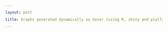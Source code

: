 ```yaml
---
layout: post
title: Graphs generated dynamically on hover (using R, shiny and plotly)
---
```

<style type="text/css">
body{
			margin-top: 100px;
    font-family: "Helvetica     Neue",Helvetica,Arial,sans-serif;
    font-size: 14px;
			line-height: 1.6
		}

		ul.tabs{
			margin: 0px;
			padding: 0px;
			list-style: none;
      border-bottom: 1px solid #ddd;    
		}

		ul.tabs li{
			background: none;
			color: #808080;
			display: inline-block;
			padding: 10px 15px;
			cursor: pointer;
		}

		ul.tabs li.current{
		background: none;
		color: #808080;
    border-style: solid;
    border-width: 1px 1px 1px 1px;
    border-color: #ddd;
    border-radius: 5px 5px 0px 0px;
    border-bottom-color: white;      
    margin-bottom: -1px;

		}

		.tab-content{
    font-family: 'Droid Sans Mono', monospace;
     display: none;
      background: #f5f5f5;
      margin: 10px 0px 10px 0px;
      text-align: left;
    font-size: 11px;
    line-height: 1.2;
    overflow: auto;
    white-space: pre;
          box-shadow: 5px 5px 0 #DDD;
		}

		.tab-content.current{
			display: inherit;
		}




<p align="justify">
Hello! Recently I was asked to create an R program showing one graph and dynamically generating another using the information about mouse position over the first graph. It is not as difficult as I thought, so here's the tutorial.
</p>

#### What we wanna achieve?
<p align="justify">
We're gonna create a simple R application showing annual and monthly average temperature anomalies. On one static graph we will illustrate the annual  average temperature anomalies, showing that they are constantly growing. While moving the mouse over this graph, we will dynamically generate another graph, which will illustrate monthly average temperature anomalies for the specific year our mouse is pointing to. Let me show this idea on a picture.
</p>
<p align="center">
  <img src="/images/dynamic_histogram/sketch.png">
</p>


#### What we need?
- shiny library, which is "A web application framework for R" and "turns your analyses into interactive web applications"
- plotly library, to draw plots
- 2 R files, one called server.R (script that contains the instructions that your computer needs to build your app) and one called ui.R (script that controls the layout and appearance of your app)
- data

<p align="justify">
You can download data files from <a href="doyouevendata.github.io/images/dynamic_histogram/annual.csv">here</a> and <a href="doyouevendata.github.io/images/dynamic_histogram/monthly.csv">here</a>. These are excel sheets prepared from the data availaible on NASA page (<a href="https://data.giss.nasa.gov/gistemp/">link</a>). Nasa's data looks like that:
</p>
![image_sketch](/images/dynamic_histogram/all_table.png)
<p align="justify">
It contains the year, average temperature anomaly for each month (January to December), than the average values for periods January-December, December-November and each quarter. What we've created from it:</p>
![image_sketch](/images/dynamic_histogram/tables.png)

To install shiny and plotly execute:
```r
install.packages("shiny")
install.packages("plotly")
library("plotly")
library("shiny")
```

#### Building app.
<p align="justify">
Now, our program has 2 components and their schema is imposed by Shiny. You can learn more about Shiny by visiting their website <a href="www.shiny.rstudio.com">www.shiny.rstudio.com</a>
</p>

We will start with ui.R, which by default looks like that:
```r
library(shiny)
ui <- fluidPage(

)
```
We will add few lines:
```r
library(shiny)
library(plotly)

ui <- fluidPage(
    h2("Average temperature anomaly for each year in 1880-2016 period"),
    plotlyOutput("plot"),
    h2("Monthly temperature anomaly for specific year"),
    plotlyOutput("plot2")
)
 ```
where:

* `library(plotly)` is the information that we gonna use plotly library
* `h2("Average temperature anomaly for each year in 1880-2016 period")` is the header of first section
* `plotlyOutput("plot")` is the place for output of the plotly function (the graph) we will call plot
* `h2("Monthly temperature anomaly for specific year")` is the header of second section
* `plotlyOutput("plot2")` is the place for output of the plotly function (the graph) we will call plot2

<p align="justify">This is what we've created so far:</p>
<p align="center">
  <img src="/images/dynamic_histogram/layout.png">
</p>

<p align="justify">
If we are minimalists and don't need our program to be fancy-looking, this is all we have to do. Now, to the server.R part! By default, it looks like that:</p>

```r
library(shiny)
server <- function(input, output) {

}
```
<p align="justify">
We wanna tell our script few things. First, we will use plotly, so we should add <code>library(plotly)</code> just below <code>library(shiny)</code>.Then, we have to import the data we will work on. Also, script has to know that we have created 2 areas to plot graphs, called <code>plot</code> and <code>plot2</code> and the output of our actions should be directed to them. Hence:</p>

```r
library(shiny)
library(plotly)

server <- function(input, output) {

monthly <- read.csv(file="path_to_monthly_file.csv",sep=",",header=TRUE)
annual <- read.csv(file="path_to_annual_file.csv",sep=",",header=TRUE)

  output$plot <- renderPlotly({   
  
    })
  
  output$plot2 <- renderPlotly({    
  
    })
}
```
<p align="justify">We will wrap all the actions generating graphs in a call to <code>renderPlot</code> to indicate that:</p>
  
   * It is "reactive" and therefore should re-execute automatically
       when inputs change
   * Its output type is a plot
   
   
#### Plotting graphs. 
<p align="justify">Now we can go straight to the point, which means plotting graphs! Building the first, static graph will be very easy (level: one-line-easiness). We only have to tell <code>plotly</code> "dude, take my annual dataset, put Years on Y axis, put temperature anomalies on Y axis, make it a scatter chart, where data are presented as line", translate it to plotly language and place in the first plot output:</p>

```r
output$plot <- renderPlotly({
    plot_ly(annual, x=~Year, y=~J.D, type = "scatter", mode="lines")
})
```
<p align="center">
  <img src="/images/dynamic_histogram/annual_graph.png">
</p>
<p align="justify">By the way, <code>plotly</code> is an awesome tool, so awesome you should go right now to <a href="https://plot.ly/feed/">its page</a> and learn more about it. If you are too lazy to do that, just type <code>?plotly</code> into R console. Also, <a href="https://plot.ly/r/reference/">here</a> you can find something about chart types in Plotly.

And now the most interesting part, generating graph dynamically on hover. To know where our mouse pointer is, we have to capture and store mouse event (check <a href="https://www.rdocumentation.org/packages/plotly/versions/4.5.6/topics/event_data">documentation</a>).</p>

```r
mouse_event <- event_data("plotly_hover")
```

<p align="justify">If you are curious how mouse event looks like, here is the one captured while mouse pointer is over year 2016 point of graph:</p>

```r
print(mouse_event)
        curveNumber pointNumber    x    y
1           0         136         2016 1.22
```

<p align="justify">What we need is the year, stored in the third column of event (curveNumber = first column, pointNumber = second column, x = third column). We wanna store that information in a variable called...wait for it....<code>year</code>. Yep.</p>

```r
year <- mouse_event[3]
```

<p align="justify">Now we wanna plot the graph showing monthly temperature anomalies for this particular year, so let's create a subset from our monthly dataset selecting only these rows where year = particular year captured in mouse event.</p>

```r
monthly_subset <- monthly[monthly$Year==year$x,]
```

And plot a graph:

```r
plot_ly(monthly_subset, x=~Month, y=~Deviation, type = "scatter", mode = "points + lines")
```

So to sum this part up, this is what your `output$plot2` should look like:

```r
  output$plot2 <- renderPlotly({
    mouse_event <- event_data("plotly_hover")
    year <- mouse_event[3]
    monthly_subset <- monthly[monthly$Year==year$x,]
    plot_ly(monthly_subset, x=~Month, y=~Deviation,type = "scatter", mode = "points + lines")
  })
  ```

<p align="justify">Or, if you want your code to take only 1 line instead of 4 and be impossible to understand, you can do that:</p>

```r
  output$plot2 <- renderPlotly({
    plot_ly(monthly[monthly$Year==event_data("plotly_hover")[3]$x,], x=~Month, y=~Deviation, type = "scatter", mode="lines + points")
  })
```

<p align="justify">Are you ready to see the final result? Put your mouse pointer over the graph!</p>

<iframe src="https://ymra.shinyapps.io/online/" style="width:100%; height:800px;"></iframe>

<div class="container">

	<ul class="tabs">
		<li class="tab-link current" data-tab="tab-1">ui.R</li>
		<li class="tab-link" data-tab="tab-2">server.R</li>
	</ul>

  <div class="content">
	<div id="tab-1" class="tab-content current">
		<pre class="code">
    <code class="r">
    <xmp>    
    library(shiny)
    library(plotly)

    ui <- fluidPage(
      h4("Average temperature anomaly for each year in 1880-2016 period",align="center"),
      div(plotlyOutput("plot",width = "500px", height = "300px"), align = "center"),
      h4("Monthly temperature anomaly for specific year",align="center"),
      div(plotlyOutput("plot2",width = "500px", height = "300px"), align = "center")
    )
    </xmp>
    </code>
    </pre>
	</div>
	<div id="tab-2" class="tab-content">
		 		<pre class="code">
    <code class="r">
    <xmp>
    library(shiny)
    library(plotly)


    server <- function(input, output) {
      # Read data
      monthly <- read.csv(file="monthly.csv", sep=",", header = TRUE)
      annual <- read.csv(file="annual.csv", sep=",", header = TRUE)

      monthly$Month <- factor(monthly$Month, levels = c("Jan", "Feb", "Mar", 
                                                        "Apr", "May", "Jun", 
                                                        "Jul", "Aug", "Sep", 
                                                        "Oct", "Nov", "Dec"))

      output$plot <- renderPlotly({
        plot_ly(annual, x=~Year, y=~J.D,type = "scatter", mode="lines")
        })

      output$plot2 <- renderPlotly({
        mouse_event <- event_data("plotly_hover")
        year <- mouse_event[3]
        monthly_subset <- monthly[monthly$Year==year$x,]
        plot_ly(monthly_subset, x=~Month, y=~Deviation, type = "scatter", mode="lines + points")
      })
    }
    </xmp>
    </code>
    </pre>
  </div>
  </div>
</div><!-- container -->

</div><!-- container -->
